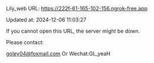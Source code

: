 Lily_web URL: https://222f-61-165-102-156.ngrok-free.app

Updated at: 2024-12-06 11:03:27

If you cannot open this URL, the server might be down.

Please contact: 

goley04@foxmail.com Or Wechat:GL_yeaH